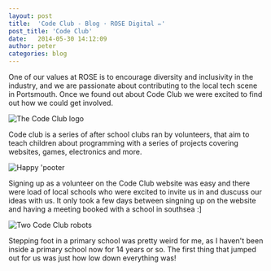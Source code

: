 ```yaml
---
layout: post
title:  'Code Club - Blog · ROSE Digital ✏'
post_title: 'Code Club'
date:   2014-05-30 14:12:09
author: peter
categories: blog
---
```


One of our values at ROSE is to encourage diversity and inclusivity in the industry, and we are passionate about contributing to the local tech scene in Portsmouth. Once we found out about Code Club we were excited to find out how we could get involved.

![The Code Club logo](https://www.codeclub.org.uk/assets/logo-8f4e1ca6525af0d4b681e5bea5dbe3d6.svg)

Code club is a series of after school clubs ran by volunteers, that aim to teach children about programming with a series of projects covering websites, games, electronics and more. 

<img class="img-left" src="https://www.codeclub.org.uk/assets/robots/pooter.png" alt="Happy 'pooter">

Signing up as a volunteer on the Code Club website was easy and there were load of local schools who were excited to invite us in and duscuss our ideas with us. It only took a few days between singning up on the website and having a meeting booked with a school in southsea :]

<img class="img-right" src="https://www.codeclub.org.uk/system/files/072013/51e6c3639d200f224300038e/large/forum.png?1401051435" alt="Two Code Club robots">

Stepping foot in a primary school was pretty weird for me, as I haven't been inside a primary school now for 14 years or so. The first thing that jumped out for us was just how low down everything was!  
